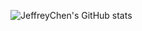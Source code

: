 ![JeffreyChen's GitHub stats](https://github-readme-stats.vercel.app/api?username=TCOTC&show_icons=true&locale=cn&include_all_commits=true&count_private=true)

